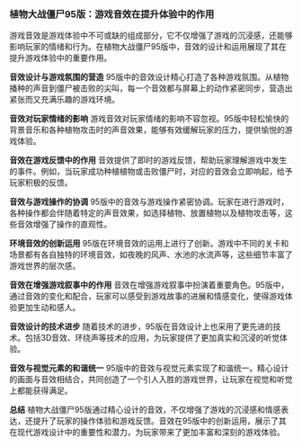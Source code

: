 ### 植物大战僵尸95版：游戏音效在提升体验中的作用

游戏音效是游戏体验中不可或缺的组成部分，它不仅增强了游戏的沉浸感，还能够影响玩家的情绪和行为。在植物大战僵尸95版中，音效的设计和运用展现了其在提升游戏体验中的重要作用。

**音效设计与游戏氛围的营造**
95版中的音效设计精心打造了各种游戏氛围。从植物播种的声音到僵尸被击败的尖叫，每一个音效都与屏幕上的动作紧密同步，营造出紧张而又充满乐趣的游戏环境。

**音效对玩家情绪的影响**
游戏音效对玩家情绪的影响不容忽视。95版中轻松愉快的背景音乐和各种植物攻击时的声音效果，能够有效缓解玩家的压力，提供愉悦的游戏体验。

**音效在游戏反馈中的作用**
音效提供了即时的游戏反馈，帮助玩家理解游戏中发生的事件。例如，当玩家成功种植植物或击败僵尸时，对应的音效会立即响起，给予玩家积极的反馈。

**音效与游戏操作的协调**
95版中的音效与游戏操作紧密协调。玩家在进行游戏时，各种操作都会伴随着特定的声音效果，如选择植物、放置植物以及植物攻击等，这些音效增强了操作的直观性。

**环境音效的创新运用**
95版在环境音效的运用上进行了创新。游戏中不同的关卡和场景都有各自独特的环境音效，如夜晚的风声、水池的水流声等，这些细节丰富了游戏世界的层次感。

**音效在增强游戏叙事中的作用**
音效在增强游戏叙事中扮演着重要角色。95版中，通过音效的变化和配合，玩家可以感受到游戏故事的进展和情感变化，使得游戏体验更加生动和感人。

**音效设计的技术进步**
随着技术的进步，95版在音效设计上也采用了更先进的技术。包括3D音效、环绕声等技术的应用，为玩家提供了更加真实和沉浸的听觉体验。

**音效与视觉元素的和谐统一**
95版中的音效与视觉元素实现了和谐统一。精心设计的画面与音效相结合，共同创造了一个引人入胜的游戏世界，让玩家在视觉和听觉上都能获得满足。

**总结**
植物大战僵尸95版通过精心设计的音效，不仅增强了游戏的沉浸感和情感表达，还提升了玩家的操作体验和游戏反馈。音效在95版中的创新运用，展示了其在现代游戏设计中的重要性和潜力，为玩家带来了更加丰富和深刻的游戏体验。